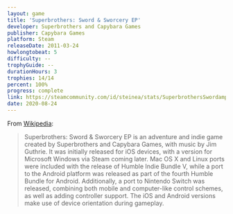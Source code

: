 ```yaml
---
layout: game
title: 'Superbrothers: Sword & Sworcery EP'
developer: Superbrothers and Capybara Games
publisher: Capybara Games
platform: Steam
releaseDate: 2011-03-24
howlongtobeat: 5
difficulty: --
trophyGuide: --
durationHours: 3
trophies: 14/14
percent: 100%
progress: complete
link: https://steamcommunity.com/id/steinea/stats/SuperbrothersSwordampSworceryEP
date: 2020-08-24
---
```


From [Wikipedia](https://en.wikipedia.org/wiki/Superbrothers:_Sword_%26_Sworcery_EP):

> Superbrothers: Sword & Sworcery EP is an adventure and indie game created by Superbrothers and Capybara Games, with music by Jim Guthrie. It was initially released for iOS devices, with a version for Microsoft Windows via Steam coming later. Mac OS X and Linux ports were included with the release of Humble Indie Bundle V, while a port to the Android platform was released as part of the fourth Humble Bundle for Android. Additionally, a port to Nintendo Switch was released, combining both mobile and computer-like control schemes, as well as adding controller support. The iOS and Android versions make use of device orientation during gameplay.
